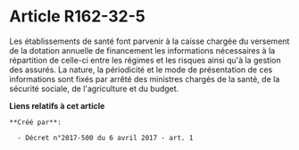 # Article R162-32-5

Les établissements de santé font parvenir à la caisse chargée du versement de la dotation annuelle de financement les
informations nécessaires à la répartition de celle-ci entre les régimes et les risques ainsi qu'à la gestion des assurés. La
nature, la périodicité et le mode de présentation de ces informations sont fixés par arrêté des ministres chargés de la
santé, de la sécurité sociale, de l'agriculture et du budget.

**Liens relatifs à cet article**

	**Créé par**:

	  - Décret n°2017-500 du 6 avril 2017 - art. 1
